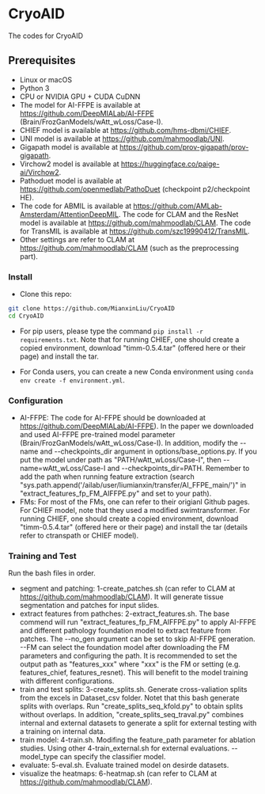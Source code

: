 # CryoAID
The codes for CryoAID

## Prerequisites
- Linux or macOS
- Python 3
- CPU or NVIDIA GPU + CUDA CuDNN
- The model for AI-FFPE is available at https://github.com/DeepMIALab/AI-FFPE (Brain/FrozGanModels/wAtt_wLoss/Case-I).
- CHIEF model is available at https://github.com/hms-dbmi/CHIEF.
- UNI model is available at https://github.com/mahmoodlab/UNI.
- Gigapath model is available at https://github.com/prov-gigapath/prov-gigapath.
- Virchow2 model is available at https://huggingface.co/paige-ai/Virchow2. 
- Pathoduet model is available at https://github.com/openmedlab/PathoDuet (checkpoint p2/checkpoint HE).
- The code for ABMIL is available at https://github.com/AMLab-Amsterdam/AttentionDeepMIL. The code for CLAM and the ResNet model is available at https://github.com/mahmoodlab/CLAM. The code for TransMIL is available at https://github.com/szc19990412/TransMIL.
- Other settings are refer to CLAM at https://github.com/mahmoodlab/CLAM (such as the preprocessing part).

### Install
- Clone this repo:
```bash
git clone https://github.com/MianxinLiu/CryoAID
cd CryoAID
```

- For pip users, please type the command `pip install -r requirements.txt`. Note that for running CHIEF, one should create a copied environment, download "timm-0.5.4.tar" (offered here or their page) and install the tar. 

- For Conda users,  you can create a new Conda environment using `conda env create -f environment.yml`.

### Configuration
- AI-FFPE: The code for AI-FFPE should be downloaded at https://github.com/DeepMIALab/AI-FFPE). In the paper we downloaded and used AI-FFPE pre-trained model parameter (Brain/FrozGanModels/wAtt_wLoss/Case-I). In addition, modify the --name and --checkpoints_dir argument in options/base_options.py. If you put the model under path as "PATH/wAtt_wLoss/Case-I", then --name=wAtt_wLoss/Case-I and --checkpoints_dir=PATH. Remember to add the path when running feature extraction (search "sys.path.append('/ailab/user/liumianxin/transfer/AI_FFPE_main/')" in "extract_features_fp_FM_AIFFPE.py" and set to your path).
- FMs: For most of the FMs, one can refer to their origianl Github pages. For CHIEF model, note that they used a modified swimtransformer. For running CHIEF, one should create a copied environment, download "timm-0.5.4.tar" (offered here or their page) and install the tar (details refer to ctranspath or CHIEF model). 

### Training and Test
Run the bash files in order.
- segment and patching: 1-create_patches.sh (can refer to CLAM at https://github.com/mahmoodlab/CLAM). It will generate tissue segmentation and patches for input slides.
- extract features from pathches: 2-extract_features.sh. The base commend will run "extract_features_fp_FM_AIFFPE.py" to apply AI-FFPE and different pathology foundation model to extract feature from patches. The --no_gen argument can be set to skip AI-FFPE generation. --FM can select the foundation model after downloading the FM parameters and configuring the path. It is recommended to set the output path as "features_xxx" where "xxx" is the FM or setting (e.g. features_chief, features_resnet). This will benefit to the model training with different configurations.
- train and test splits: 3-create_splits.sh. Generate cross-valiation splits from the excels in Dataset_csv folder. Notet that this bash generate splits with overlaps. Run "create_splits_seq_kfold.py" to obtain splits without overlaps. In addition, "create_splits_seq_traval.py" combines internal and external datasets to generate a split for external testing with a training on internal data.
- train model: 4-train.sh. Modifing the feature_path parameter for ablation studies. Using other 4-train_external.sh for external evaluations. --model_type can specify the classifier model.
- evaluate: 5-eval.sh. Evaluate trained model on desirde datasets.
- visualize the heatmaps: 6-heatmap.sh (can refer to CLAM at https://github.com/mahmoodlab/CLAM).
